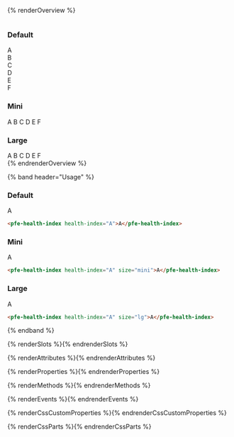 {% renderOverview %}
  <div class="pfe-l-grid pfe-m-gutters pfe-m-all-4-col">
    <section style="display: grid">
      <h3>Default</h3>
      <pfe-health-index health-index="A">A</pfe-health-index>
      <pfe-health-index health-index="B">B</pfe-health-index>
      <pfe-health-index health-index="C">C</pfe-health-index>
      <pfe-health-index health-index="D">D</pfe-health-index>
      <pfe-health-index health-index="E">E</pfe-health-index>
      <pfe-health-index health-index="F">F</pfe-health-index>
    </section>
    <section>
      <h3>Mini</h3>
      <pfe-health-index health-index="A" size="mini">A</pfe-health-index>
      <pfe-health-index health-index="B" size="mini">B</pfe-health-index>
      <pfe-health-index health-index="C" size="mini">C</pfe-health-index>
      <pfe-health-index health-index="D" size="mini">D</pfe-health-index>
      <pfe-health-index health-index="E" size="mini">E</pfe-health-index>
      <pfe-health-index health-index="F" size="mini">F</pfe-health-index>
    </section>
    <section>
      <h3>Large</h3>
      <pfe-health-index health-index="A" size="lg">A</pfe-health-index>
      <pfe-health-index health-index="B" size="lg">B</pfe-health-index>
      <pfe-health-index health-index="C" size="lg">C</pfe-health-index>
      <pfe-health-index health-index="D" size="lg">D</pfe-health-index>
      <pfe-health-index health-index="E" size="lg">E</pfe-health-index>
      <pfe-health-index health-index="F" size="lg">F</pfe-health-index>
    </section>
  </div>
{% endrenderOverview %}

{% band header="Usage" %}
  ### Default
  <pfe-health-index health-index="A">A</pfe-health-index>
  ```html
  <pfe-health-index health-index="A">A</pfe-health-index>
  ```

  ### Mini
  <pfe-health-index health-index="A" size="mini">A</pfe-health-index>
  ```html
  <pfe-health-index health-index="A" size="mini">A</pfe-health-index>
  ```

  ### Large
  <pfe-health-index health-index="A" size="lg">A</pfe-health-index>
  ```html
  <pfe-health-index health-index="A" size="lg">A</pfe-health-index>
  ```
{% endband %}

{% renderSlots %}{% endrenderSlots %}

{% renderAttributes %}{% endrenderAttributes %}

{% renderProperties %}{% endrenderProperties %}

{% renderMethods %}{% endrenderMethods %}

{% renderEvents %}{% endrenderEvents %}

{% renderCssCustomProperties %}{% endrenderCssCustomProperties %}

{% renderCssParts %}{% endrenderCssParts %}
